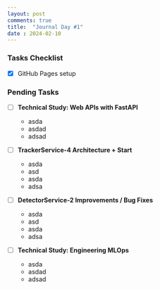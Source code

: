 ```yaml
---
layout: post
comments: true
title:  "Journal Day #1"
date : 2024-02-10
---
```


### Tasks Checklist

- [x] GitHub Pages setup

### Pending Tasks

- [ ] **Technical Study: Web APIs with FastAPI**
  - asda
  - asdad
  - adsad

- [ ] **TrackerService-4 Architecture + Start**
  - asda
  - asd
  - asda
  - adsa

- [ ] **DetectorService-2 Improvements / Bug Fixes**
  - asda
  - asd
  - asda
  - adsa

- [ ] **Technical Study: Engineering MLOps**
  - asda
  - asdad
  - adsad
